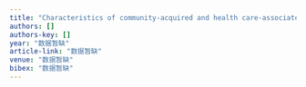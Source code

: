 ```yaml
---
title: "Characteristics of community-acquired and health care-associated Staphylococcus aureus bacteremia in patients treated at the emergency department of a teaching hospital"
authors: []
authors-key: []
year: "数据暂缺"
article-link: "数据暂缺"
venue: "数据暂缺"
bibex: "数据暂缺"
---
```

